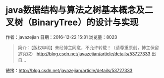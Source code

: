 # java数据结构与算法之树基本概念及二叉树（BinaryTree）的设计与实现
作者：javazejian
日期：2016-12-22 15:31
浏览量：8023
> 简介：【版权申明】未经博主同意，不允许转载！（请尊重原创，博主保留追究权） 
  http://blog.csdn.net/javazejian/article/details/53727333 
  出自...

 链接：http://blog.csdn.net/javazejian/article/details/53727333
